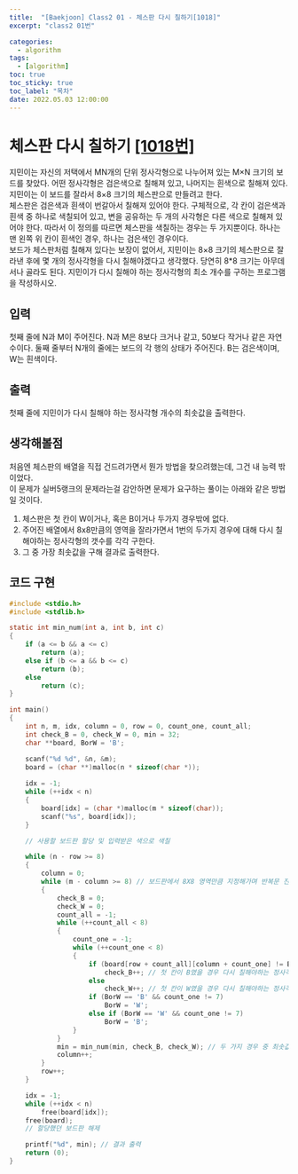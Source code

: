 ```yaml
---
title:  "[Baekjoon] Class2 01 - 체스판 다시 칠하기[1018]"
excerpt: "class2 01번"

categories:
  - algorithm
tags:
  - [algorithm]
toc: true
toc_sticky: true
toc_label: "목차"
date: 2022.05.03 12:00:00
---
```


# 체스판 다시 칠하기 [[1018번]](https://www.acmicpc.net/problem/1018)
지민이는 자신의 저택에서 MN개의 단위 정사각형으로 나누어져 있는 M×N 크기의 보드를 찾았다. 어떤 정사각형은 검은색으로 칠해져 있고, 나머지는 흰색으로 칠해져 있다. 지민이는 이 보드를 잘라서 8×8 크기의 체스판으로 만들려고 한다.    
체스판은 검은색과 흰색이 번갈아서 칠해져 있어야 한다. 구체적으로, 각 칸이 검은색과 흰색 중 하나로 색칠되어 있고, 변을 공유하는 두 개의 사각형은 다른 색으로 칠해져 있어야 한다. 따라서 이 정의를 따르면 체스판을 색칠하는 경우는 두 가지뿐이다. 하나는 맨 왼쪽 위 칸이 흰색인 경우, 하나는 검은색인 경우이다.    
보드가 체스판처럼 칠해져 있다는 보장이 없어서, 지민이는 8×8 크기의 체스판으로 잘라낸 후에 몇 개의 정사각형을 다시 칠해야겠다고 생각했다. 당연히 8*8 크기는 아무데서나 골라도 된다. 지민이가 다시 칠해야 하는 정사각형의 최소 개수를 구하는 프로그램을 작성하시오.    

## 입력
첫째 줄에 N과 M이 주어진다. N과 M은 8보다 크거나 같고, 50보다 작거나 같은 자연수이다. 둘째 줄부터 N개의 줄에는 보드의 각 행의 상태가 주어진다. B는 검은색이며, W는 흰색이다.    

## 출력
첫째 줄에 지민이가 다시 칠해야 하는 정사각형 개수의 최솟값을 출력한다.    

## 생각해볼점
처음엔 체스판의 배열을 직접 건드려가면서 뭔가 방법을 찾으려했는데, 그건 내 능력 밖이었다.    
이 문제가 실버5랭크의 문제라는걸 감안하면 문제가 요구하는 풀이는 아래와 같은 방법일 것이다.    
1. 체스판은 첫 칸이 W이거나, 혹은 B이거나 두가지 경우밖에 없다.
2. 주어진 배열에서 8x8만큼의 영역을 잘라가면서 1번의 두가지 경우에 대해 다시 칠해야하는 정사각형의 갯수를 각각 구한다.
3. 그 중 가장 최솟값을 구해 결과로 출력한다.

## 코드 구현
```c
#include <stdio.h>
#include <stdlib.h>

static int min_num(int a, int b, int c)
{
	if (a <= b && a <= c)
		return (a);
	else if (b <= a && b <= c)
		return (b);
	else
		return (c);
}

int main()
{
	int	n, m, idx, column = 0, row = 0, count_one, count_all;
	int check_B = 0, check_W = 0, min = 32;
	char **board, BorW = 'B';

	scanf("%d %d", &n, &m);
	board = (char **)malloc(n * sizeof(char *));
	
	idx = -1;
	while (++idx < n)
	{
		board[idx] = (char *)malloc(m * sizeof(char));
		scanf("%s", board[idx]);
	}

	// 사용할 보드판 할당 및 입력받은 색으로 색칠

	while (n - row >= 8)
	{
		column = 0;
		while (m - column >= 8) // 보드판에서 8X8 영역만큼 지정해가며 반복문 진행
		{	
			check_B = 0;
			check_W = 0;
			count_all = -1;
			while (++count_all < 8)
			{
				count_one = -1;
				while (++count_one < 8)
				{
					if (board[row + count_all][column + count_one] != BorW)
						check_B++; // 첫 칸이 B였을 경우 다시 칠해야하는 정사각형의 개수
					else
						check_W++; // 첫 칸이 W였을 경우 다시 칠해야하는 정사각형의 개수
					if (BorW == 'B' && count_one != 7)
						BorW = 'W';
					else if (BorW == 'W' && count_one != 7)
						BorW = 'B';
				}
			}
			min = min_num(min, check_B, check_W); // 두 가지 경우 중 최솟값 구하기
			column++;
		}
		row++;
	}

	idx = -1;
	while (++idx < n)
		free(board[idx]);
	free(board);
	// 할당했던 보드판 해제

	printf("%d", min); // 결과 출력
	return (0);
}
```
